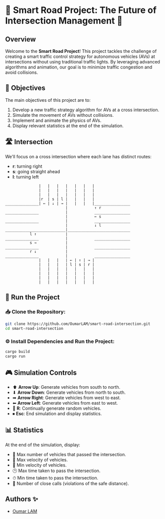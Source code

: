 # 🚗 Smart Road Project: The Future of Intersection Management 🚦

## Overview

Welcome to the **Smart Road Project**! This project tackles the challenge of creating a smart traffic control strategy for autonomous vehicles (AVs) at intersections without using traditional traffic lights. By leveraging advanced algorithms and animation, our goal is to minimize traffic congestion and avoid collisions.

## 🎯 Objectives

The main objectives of this project are to:
1. Develop a new traffic strategy algorithm for AVs at a cross intersection.
2. Simulate the movement of AVs without collisions.
3. Implement and animate the physics of AVs.
4. Display relevant statistics at the end of the simulation.

## 🛣 Intersection

We'll focus on a cross intersection where each lane has distinct routes:
- **r**: turning right
- **s**: going straight ahead
- **l**: turning left

```plaintext
               |   |   |   |   |   |   |
               |   |   |   |   |   |   |
               |   |   |   |   |   |   |
               |r  | s | l |   |   |   |
_______________| ← | ↓ | → |   |   |   |________________
                           |            ↑ r
_______________            |            ________________
                           |            ← s
_______________            |            ________________
                           |            ↓ l
___________________________|____________________________
           l ↑             |
_______________            |            ________________
           s →             |
_______________            |            ________________
           r ↓             |
_______________            |            ________________
               |   |   |   | ← | ↑ | → |
               |   |   |   | l | s | r |
               |   |   |   |   |   |   |
               |   |   |   |   |   |   |
               |   |   |   |   |   |   |
               |   |   |   |   |   |   |
```

## 🚀 Run the Project

### 📥 Clone the Repository:

```bash
git clone https://github.com/OumarLAM/smart-road-intersection.git
cd smart-road-intersection
```

### ⚙ Install Dependencies and Run the Project:

```bash
cargo build
cargo run
```

## 🎮 Simulation Controls

- ⬆ **Arrow Up**: Generate vehicles from south to north.
- ⬇ **Arrow Down**: Generate vehicles from north to south.
- ➡ **Arrow Right**: Generate vehicles from west to east.
- ⬅ **Arrow Left**: Generate vehicles from east to west.
- 🔄 **R**: Continually generate random vehicles.
- ⏹ **Esc**: End simulation and display statistics.

## 📊 Statistics

At the end of the simulation, display:

- 🚗 Max number of vehicles that passed the intersection.
- 🚀 Max velocity of vehicles.
- 🐢 Min velocity of vehicles.
- 🕒 Max time taken to pass the intersection.
- ⏱ Min time taken to pass the intersection.
- 🔄 Number of close calls (violations of the safe distance).

## Authors ✨

- [Oumar LAM](https://github.com/OumarLAM) 